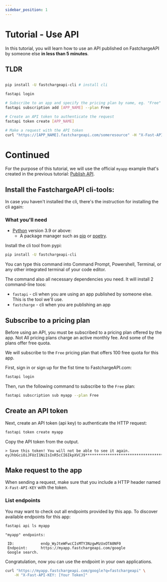 ```yaml
---
sidebar_position: 1
---
```


# Tutorial - Use API

In this tutorial, you will learn how to use an API published on FastchargeAPI by
someone else **in less than 5 minutes**.

## TLDR

```bash

pip install -U fastchargeapi-cli # install cli

fastapi login

# Subscribe to an app and specify the pricing plan by name, eg. "Free"
fastapi subscription add [APP_NAME] --plan Free

# Create an API token to authenticate the request
fastapi token create [APP_NAME]

# Make a request with the API token
curl "https://[APP_NAME].fastchargeapi.com/someresource" -H "X-Fast-API-KEY: [Your Token]"
```

# Continued

For the purpose of this tutorial, we will use the official `myapp` example
that's created in the previous tutorial: [Publish API](./intro-publish-api).

## Install the FastchargeAPI cli-tools:

In case you haven't installed the cli, there's the instruction for installing the cli again:

### What you'll need

-   [Python](https://www.python.org/) version 3.9 or above:
    -   A package manager such as [pip](https://pypi.org/project/pip/) or
        [poetry](https://python-poetry.org/).

Install the cli tool from pypi:

```bash
pip install -U fastchargeapi-cli
```

You can type this command into Command Prompt, Powershell, Terminal, or any other integrated terminal of your code editor.

The command also all necessary dependencies you need. It will install 2 command-line toos:

* `fastapi` - cli when you are using an app published by someone else. This is the tool we'll use.
* `fastcharge` - cli when you are publishing an app 

## Subscribe to a pricing plan

Before using an API, you must be subscribed to a pricing plan offered by the
app. Not All pricing plans charge an active monthly fee. And some of the
plans offer free quota.

We will subscribe to the `Free` pricing plan that offers 100 free quota for this app.


First, sign in or sign up for the fist time to FastchargeAPI.com:

```bash
fastapi login
```

Then, run the following command to subscribe to the `Free` plan:

```bash
fastapi subscription sub myapp --plan Free
```


## Create an API token

Next, create an API token (api key) to authenticate the HTTP request:

```bash
fastapi token create myapp
```

Copy the API token from the output.

```
> Save this token! You will not be able to see it again.
eyJhbGciOiJFUzI1NiIsInR5cCI6IkpXVCJ9************************************
```

## Make request to the app

When sending a request, make sure that you include a HTTP header named
`X-Fast-API-KEY` with the token.

### List endpoints

You may want to check out all endpoints provided by this app. To discover
available endpoints for this app:

```bash
fastapi api ls myapp
```

```
"myapp" endpoints:

 ID:            endp_WyJteWFwcCIsMTY3NzgwMzUxOTA0NF0
 Endpoint:      https://myapp.fastchargeapi.com/google
 Google search.
```

Congratulation, now you can use the endpoint in your own applications.


```bash
curl "https://myapp.fastchargeapi.com/google?q=fastchargeapi" \
    -H "X-Fast-API-KEY: [Your Token]"
```

